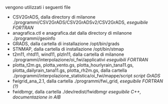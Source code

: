 vengono utilizzati i seguenti file
* CSV2GrADS, dalla directory di milanone ./programmi/CSV2GrADS/CSV2GrADSv2/CSV2GrADS, _eseguibile FORTRAN_
* anagrafica.ctl e anagrafica.dat dalla directory di milanone ./programmi/geoinfo
* GRADS, dalla cartella di installazione /opt/bin/grads
* STNMAP, dalla cartella di installazione /opt/bin/stmap
* t2m11, rhtd11, wind11, plzln11, dalla cartella di milanone ./programmi/interpolazione/oi_fwi/applicativi _eseguibili FORTRAN_
* plotta_t2m.gs, plotta_vento.gs, plotta_hourlyrain_tana11.gs, plotta_dailyrain_tana11.gs, plotta_rh2m.gs, dalla cartella ./programmi/interpolazione_statistica/oi_fwi/mappe/script _script GrADS_
* fwigrid_ana_2.1, dalla cartella ./programmi/fwi_grid, _eseguibile FORTRAN (?)_
* fwidbmgr, dalla cartella ./dev/redist/fwidbmgr _eseguibile C++, documentazione in AIB_
